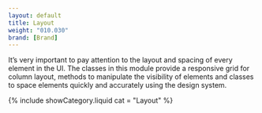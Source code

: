 ```yaml
---
layout: default
title: Layout
weight: "010.030"
brand: [Brand]
---
```


<div class="row">
	<div class="col-sm-8 col-sm-offset-4 category-head lead">
		It&rsquo;s very important to pay attention to the layout and spacing of every element in the UI. The classes in this module provide a responsive grid for column
		layout, methods to manipulate the visibility of elements and classes to space elements quickly and accurately using the design system.
	</div>
</div>

{% include showCategory.liquid  cat = "Layout" %}